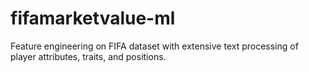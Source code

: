 # fifamarketvalue-ml
Feature engineering on FIFA dataset with extensive text processing of player attributes, traits, and positions.
